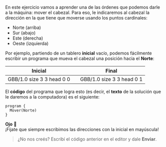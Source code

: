 En este ejercicio vamos a aprender una de las órdenes que podemos darle a la máquina: mover el cabezal. Para eso, le indicaremos al cabezal la dirección en la que tiene que moverse usando los puntos cardinales:

* Norte (arriba)
* Sur (abajo)
* Este (derecha)
* Oeste (izquierda)


Por ejemplo, partiendo de un tablero **inicial** vacío, podemos fácilmente escribir un programa que mueva el cabezal una posición hacia el **Norte**:

<table class= "table" style="width:100%">
  <thead>
  <tr>
    <th style="text-align: center">Inicial</th>
    <th style="text-align: center"></th> 
    <th style="text-align: center">Final</th>
  </tr>
  </thead>
  <tbody>
  <tr>
    <td style="text-align: center">  
      <gs-board>
        GBB/1.0
        size 3 3
        head 0 0
      </gs-board>
    </td>
    <td style="text-align: center"><i class="fa fa-arrow-right"></i></td> 
    <td style="text-align: center">
      <gs-board>
        GBB/1.0
        size 3 3
        head 0 1
      </gs-board>
    </td>
  </tr>
  <tbody>
</table>

El **código** del programa que logra esto (es decir, el **texto** de la solución que le daremos a la computadora) es el siguiente:

```gobstones
program {
  Mover(Norte)
}
```

**Ojo** :eyes:  
¡Fijate que siempre escribimos las direcciones con la inicial en mayúscula!

> ¿No nos creés? Escribí el código anterior en el editor y dale **Enviar**.